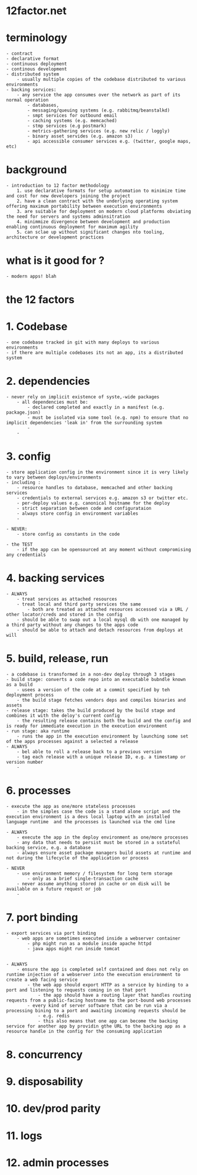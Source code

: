 # 12factor.net

# terminology
	- contract
	- declarative format
	- continuous deployment
	- continous development
	- distributed system
		- usually multiple copies of the codebase distributed to various environments
	- backing services:
		- any service the app consumes over the network as part of its normal operation
			- databases,
			- messaging/queuing systems (e.g. rabbitmq/beanstalkd)
			- smpt services for outbound email
			- caching systems (e.g. memcached)
			- stmp services (e.g postmark)
			- metrics-gathering services (e.g. new relic / loggly)
			- binary asset servides (e.g. amazon s3)
			- api accessible consumer services e.g. (twitter, google maps, etc)




# background
	- introduction to 12 factor methodology
		1. use declarative formats for setup automation to minimize time and cost for new developers joining the project
		2. have a clean contract with the underlying operating system offering maximum portability between execution environments
		3. are suitable for deployment on modern cloud platforms obviating the need for servers and systems adminsitration
		4. minimmize divergence between development and production enabling continuous deployment for maximum agility
		5. can sclae up without significant changes nto tooling, architecture or development practices

# what is it good for ?
	- modern apps! blah

# the 12 factors
# 1. Codebase
	- one codebase tracked in git with many deploys to various environments
	- if there are multiple codebases its not an app, its a distributed system

# 2. dependencies
	- never rely on implicit existence of syste,-wide packages
		- all dependencies must be:
			- declared completed and exactly in a manifest (e.g. package.json)
			- must be isolated via some tool (e.g. npm) to ensure that no implicit dependencies 'leak in' from the surrounding system
			-
		-


# 3. config
	- store application config in the environment since it is very likely to vary between deploys/environments
	- including :
		- resource handles to database, memcached and other backing services
		- credentials to external services e.g. amazon s3 or twitter etc.
		- per-deploy values e.g. canonical hostname for the deploy
		- strict separation between code and configurataion
		- always store config in environment variables
		-

	- NEVER:
		- store config as constants in the code

	- the TEST
		- if the app can be opensourced at any moment without compromising any credentials

# 4. backing services
	- ALWAYS
		- treat services as attached resources
		- treat local and third party services the same
			- both are treated as attached resources accessed via a URL / other locator/creds and stored in the config
		- should be able to swap out a local mysql db with one managed by a third party without any changes to the apps code
		- should be able to attach and detach resources from deploys at will

# 5. build, release, run
	- a codebase is transformed in a non-dev deploy through 3 stages
	- build stage: converts a code repo into an executable bubndle known as a build
		- usees a version of the code at a commit specified by teh deployment process
		- the build stage fetches vendors deps and compiles binaries and assets
	- release stage: takes the build produced by the build stage and combines it with the deloy's current config
		- the resulting release contains both the build and the config and is ready for immediate execution in the execution environment
	- run stage: aka runtime
		- runs the app in the execution environment by launching some set of the apps processes against a selected a release
	- ALWAYS
		- bel able to roll a release back to a previous version
		- tag each release with a unique release ID, e.g. a timestamp or version number
		-


# 6. processes
	- execute the app as one/more stateless processes
		- in the simples case the code is a stand alone script and the execution environment is a devs local laptop with an installed language runtime  and the processes is launched via the cmd line

	- ALWAYS
		- execute the app in the deploy environment as one/more processes
		- any data that needs to persist must be stored in a sstateful backing service, e.g. a database
		- always ensure asset package managers build assets at runtime and not during the lifecycle of the application or process

	- NEVER
		- use environment memory / filesystem for long term storage
			- only as a brief single-transaction cache
		- never assume anything stored in cache or on disk will be available on a future request or job
		-



# 7. port binding
	- export services via port binding
		- web apps are sometimes executed inside a webserver container
			- php might run as a module inside apache httpd
			- java apps might run inside tomcat


	- ALWAYS
		- ensure the app is completed self contained and does not rely on runtime injection of a webserver into the execution environment to create a web facing service
			- the web app should export HTTP as a service by binding to a port and listening to requests coming in on that port
				- the app should have a routing layer that handles routing requests from a public-facing hostname to the port-bound web processes
			- every kind of server software that can be run via a processing bining to a port and awaiting incoming requests should be
				- e.g. redis
				- this also means that one app can become the backing service for another app by providin gthe URL to the backing app as a resource handle in the config for the consuming application



# 8. concurrency

# 9. disposability

# 10. dev/prod parity

# 11. logs

# 12. admin processes